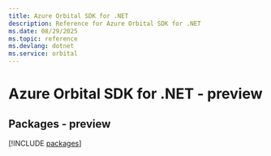 ```yaml
---
title: Azure Orbital SDK for .NET
description: Reference for Azure Orbital SDK for .NET
ms.date: 08/29/2025
ms.topic: reference
ms.devlang: dotnet
ms.service: orbital
---
```

# Azure Orbital SDK for .NET - preview
## Packages - preview
[!INCLUDE [packages](orbital-index.md)]